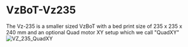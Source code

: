 # VzBoT-Vz235
The Vz-235 is a smaller sized VzBoT with a bed print size of 235 x 235 x 240 mm and an optional Quad motor XY setup which we call "QuadXY"
![VZ_235_QuadXY](https://user-images.githubusercontent.com/93674339/156187512-b45556b6-765a-4367-a894-3cf041b70728.jpg)
